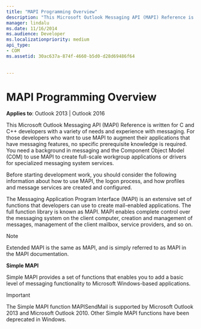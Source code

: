 ```yaml
---
title: "MAPI Programming Overview"
description: "This Microsoft Outlook Messaging API (MAPI) Reference is written for C and C++ developers with a variety of needs and experience with messaging."
manager: lindalu
ms.date: 11/16/2014
ms.audience: Developer
ms.localizationpriority: medium
api_type:
- COM
ms.assetid: 30ac637a-874f-4660-b5d0-d28d69486f64
 
 
---
```


# MAPI Programming Overview

  
  
**Applies to**: Outlook 2013 | Outlook 2016 
  
This Microsoft Outlook Messaging API (MAPI) Reference is written for C and C++ developers with a variety of needs and experience with messaging. For those developers who want to use MAPI to augment their applications that have messaging features, no specific prerequisite knowledge is required. You need a background in messaging and the Component Object Model (COM) to use MAPI to create full-scale workgroup applications or drivers for specialized messaging system services.
  
Before starting development work, you should consider the following information about how to use MAPI, the logon process, and how profiles and message services are created and configured.
  
The Messaging Application Program Interface (MAPI) is an extensive set of functions that developers can use to create mail-enabled applications. The full function library is known as MAPI. MAPI enables complete control over the messaging system on the client computer, creation and management of messages, management of the client mailbox, service providers, and so on.
  
> [!NOTE]
> Extended MAPI is the same as MAPI, and is simply referred to as MAPI in the MAPI documentation. 
  
 **Simple MAPI**
  
Simple MAPI provides a set of functions that enables you to add a basic level of messaging functionality to Microsoft Windows-based applications.
  
> [!IMPORTANT]
> The Simple MAPI function MAPISendMail is supported by Microsoft Outlook 2013 and Microsoft Outlook 2010. Other Simple MAPI functions have been deprecated in Windows. 
  

